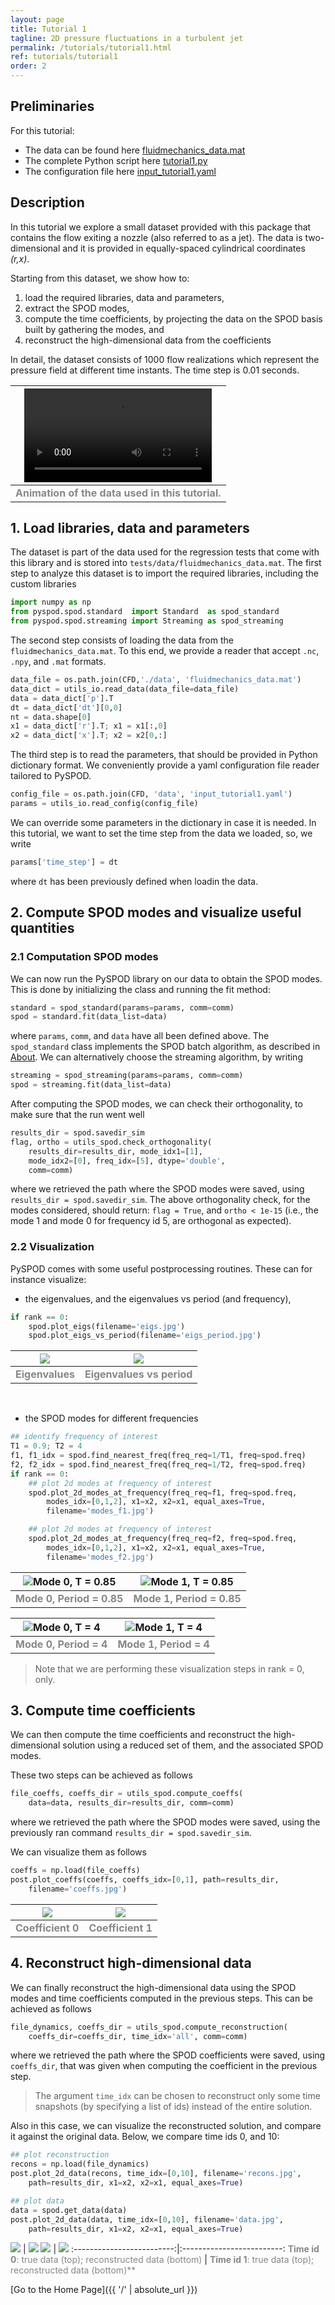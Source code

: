 ```yaml
---
layout: page
title: Tutorial 1
tagline: 2D pressure fluctuations in a turbulent jet
permalink: /tutorials/tutorial1.html
ref: tutorials/tutorial1
order: 2
---
```


## Preliminaries

For this tutorial:

- The data can be found here [fluidmechanics_data.mat]()
- The complete Python script here [tutorial1.py]()
- The configuration file here [input_tutorial1.yaml]()

## Description

In this tutorial we explore a small dataset provided with this package
that contains the flow exiting a nozzle (also referred to as a jet).
The data is two-dimensional and it is provided in equally-spaced
cylindrical coordinates _(r,x)_.

Starting from this dataset, we show how to:

1. load the required libraries, data and parameters,
2. extract the SPOD modes,
3. compute the time coefficients, by projecting the
data on the SPOD basis built by gathering the modes, and
4. reconstruct the high-dimensional data from the coefficients

In detail, the dataset consists of 1000 flow realizations
which represent the pressure field at different time instants.
The time step is 0.01 seconds.

|![](./figures/tutorial1/data_video.mp4)|
|:--:|
|<span style="color:#858986;"> **Animation of the data used in this tutorial.**</span>|


## 1. Load libraries, data and parameters

The dataset is part of the data used for the regression tests that come
with this library and is stored into `tests/data/fluidmechanics_data.mat`.
The first step to analyze this dataset is to import the required libraries,
including the custom libraries

```python
import numpy as np
from pyspod.spod.standard  import Standard  as spod_standard
from pyspod.spod.streaming import Streaming as spod_streaming
```

The second step consists of loading the data from the `fluidmechanics_data.mat`.
To this end, we provide a reader that accept `.nc`, `.npy`, and `.mat` formats.

```python
data_file = os.path.join(CFD,'./data', 'fluidmechanics_data.mat')
data_dict = utils_io.read_data(data_file=data_file)
data = data_dict['p'].T
dt = data_dict['dt'][0,0]
nt = data.shape[0]
x1 = data_dict['r'].T; x1 = x1[:,0]
x2 = data_dict['x'].T; x2 = x2[0,:]
```

The third step is to read the parameters, that should be provided
in Python dictionary format. We conveniently provide a yaml configuration
file reader tailored to PySPOD.

```python
config_file = os.path.join(CFD, 'data', 'input_tutorial1.yaml')
params = utils_io.read_config(config_file)
```

We can override some parameters in the dictionary in case it is needed.
In this tutorial, we want to set the time step from the data we loaded,
so, we write

```python
params['time_step'] = dt
```

where `dt` has been previously defined when loadin the data.

## 2. Compute SPOD modes and visualize useful quantities

### 2.1 Computation SPOD modes
We can now run the PySPOD library on our data to obtain the SPOD
modes. This is done by initializing the class and running the
fit method:

```python
standard = spod_standard(params=params, comm=comm)
spod = standard.fit(data_list=data)
```

where `params`, `comm`, and `data` have all been defined above.
The `spod_standard` class implements the SPOD batch algorithm,
as described in [About](./about). We can alternatively choose
the streaming algorithm, by writing

```python
streaming = spod_streaming(params=params, comm=comm)
spod = streaming.fit(data_list=data)
```

After computing the SPOD modes, we can check their orthogonality,
to make sure that the run went well

```python
results_dir = spod.savedir_sim
flag, ortho = utils_spod.check_orthogonality(
    results_dir=results_dir, mode_idx1=[1],
    mode_idx2=[0], freq_idx=[5], dtype='double',
    comm=comm)
```

where we retrieved the path where the SPOD modes were saved, using
`results_dir = spod.savedir_sim`. The above orthogonality check,
for the modes considered, should return: `flag = True`, and `ortho < 1e-15`
(i.e., the mode 1 and mode 0 for frequency id 5, are orthogonal as expected).

### 2.2 Visualization

PySPOD comes with some useful postprocessing routines.
These can for instance visualize:

- the eigenvalues, and the eigenvalues vs period (and frequency),
```python
if rank == 0:
    spod.plot_eigs(filename='eigs.jpg')
    spod.plot_eigs_vs_period(filename='eigs_period.jpg')
```

![](./figures/tutorial1/eigs.jpg) | ![](./figures/tutorial1/eigs_period.jpg)
:-------------------------:|:-------------------------:
<span style="color:#858986;"> **Eigenvalues**</span> | <span style="color:#858986;"> **Eigenvalues vs period**</span>

<br/>

- the SPOD modes for different frequencies
```python
## identify frequency of interest
T1 = 0.9; T2 = 4
f1, f1_idx = spod.find_nearest_freq(freq_req=1/T1, freq=spod.freq)
f2, f2_idx = spod.find_nearest_freq(freq_req=1/T2, freq=spod.freq)
if rank == 0:
    ## plot 2d modes at frequency of interest
    spod.plot_2d_modes_at_frequency(freq_req=f1, freq=spod.freq,
        modes_idx=[0,1,2], x1=x2, x2=x1, equal_axes=True,
        filename='modes_f1.jpg')

    ## plot 2d modes at frequency of interest
    spod.plot_2d_modes_at_frequency(freq_req=f2, freq=spod.freq,
        modes_idx=[0,1,2], x1=x2, x2=x1, equal_axes=True,
        filename='modes_f2.jpg')
```

![Mode 0, T = 0.85](./figures/tutorial1/mode0_f1.jpg) | ![Mode 1, T = 0.85](./figures/tutorial1/mode1_f1.jpg)
:-------------------------:|:-------------------------:
<span style="color:#858986;"> **Mode 0, Period = 0.85**</span> | <span style="color:#858986;"> **Mode 1, Period = 0.85**</span>

![Mode 0, T = 4](./figures/tutorial1/mode0_f2.jpg) | ![Mode 1, T = 4](./figures/tutorial1/mode1_f2.jpg)
:-------------------------:|:-------------------------:
<span style="color:#858986;"> **Mode 0, Period = 4**</span> | <span style="color:#858986;"> **Mode 1, Period = 4**</span>

> Note that we are performing these visualization steps in rank = 0, only.


## 3. Compute time coefficients

We can then compute the time coefficients and reconstruct the
high-dimensional solution using a reduced set of them, and the
associated SPOD modes.

These two steps can be achieved as follows

```python
file_coeffs, coeffs_dir = utils_spod.compute_coeffs(
    data=data, results_dir=results_dir, comm=comm)
```

where we retrieved the path where the SPOD modes were saved,
using the previously ran command `results_dir = spod.savedir_sim`.

We can visualize them as follows
```python
coeffs = np.load(file_coeffs)
post.plot_coeffs(coeffs, coeffs_idx=[0,1], path=results_dir,
    filename='coeffs.jpg')
```

![](./figures/tutorial1/coeff0.jpg) | ![](./figures/tutorial1/coeff1.jpg)
:-------------------------:|:-------------------------:
<span style="color:#858986;"> **Coefficient 0**</span> | <span style="color:#858986;"> **Coefficient 1**</span>


## 4. Reconstruct high-dimensional data

We can finally reconstruct the high-dimensional data using the
SPOD modes and time coefficients computed in the previous steps.
This can be achieved as follows

```python
file_dynamics, coeffs_dir = utils_spod.compute_reconstruction(
    coeffs_dir=coeffs_dir, time_idx='all', comm=comm)
```    

where we retrieved the path where the SPOD coefficients were saved,
using `coeffs_dir`, that was given when computing the coefficient
in the previous step.

> The argument `time_idx` can be chosen to reconstruct only some
time snapshots (by specifying a list of ids) instead of the entire solution.  

Also in this case, we can visualize the reconstructed solution,
and compare it against the original data. Below, we compare time
ids 0, and 10:

```python
## plot reconstruction
recons = np.load(file_dynamics)
post.plot_2d_data(recons, time_idx=[0,10], filename='recons.jpg',
    path=results_dir, x1=x2, x2=x1, equal_axes=True)

## plot data
data = spod.get_data(data)
post.plot_2d_data(data, time_idx=[0,10], filename='data.jpg',
    path=results_dir, x1=x2, x2=x1, equal_axes=True)
```

![](./figures/tutorial1/data_var0_time0.jpg) | ![](./figures/tutorial1/data_var0_time10.jpg)
![](./figures/tutorial1/recons_var0_time0.jpg) | ![](./figures/tutorial1/recons_var0_time10.jpg)
:-------------------------:|:-------------------------:
<span style="color:#858986;"> **Time id 0**: true data (top); reconstructed data (bottom)</span> | <span style="color:#858986;"> **Time id 1**: true data (top); reconstructed data (bottom)**</span>



[Go to the Home Page]({{ '/' | absolute_url }})
